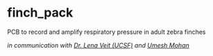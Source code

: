 # finch_pack
PCB to record and amplify respiratory pressure in adult zebra finches

_in communication with [Dr. Lena Veit (UCSF)](https://profiles.ucsf.edu/lena.veit) and [Umesh Mohan](https://gitlab.com/umesh-NCBS/bird-backpack-example)_
